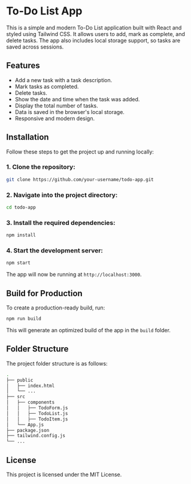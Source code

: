 # To-Do List App

This is a simple and modern To-Do List application built with React and styled using Tailwind CSS. It allows users to add, mark as complete, and delete tasks. The app also includes local storage support, so tasks are saved across sessions.

## Features

- Add a new task with a task description.
- Mark tasks as completed.
- Delete tasks.
- Show the date and time when the task was added.
- Display the total number of tasks.
- Data is saved in the browser's local storage.
- Responsive and modern design.


## Installation

Follow these steps to get the project up and running locally:

### 1. Clone the repository:

```bash
git clone https://github.com/your-username/todo-app.git
```

### 2. Navigate into the project directory:

```bash
cd todo-app
```

### 3. Install the required dependencies:

```bash
npm install
```

### 4. Start the development server:

```bash
npm start
```

The app will now be running at `http://localhost:3000`.

## Build for Production

To create a production-ready build, run:

```bash
npm run build
```

This will generate an optimized build of the app in the `build` folder.

## Folder Structure

The project folder structure is as follows:

```bash
.
├── public
│   ├── index.html
│   └── ...
├── src
│   ├── components
│   │   ├── TodoForm.js
│   │   ├── TodoList.js
│   │   ├── TodoItem.js
│   └── App.js
├── package.json
├── tailwind.config.js
└── ...
```

## License

This project is licensed under the MIT License.
